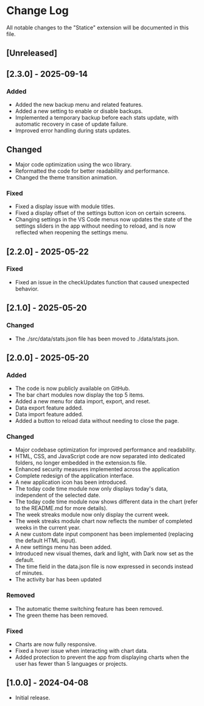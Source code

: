 # Change Log

All notable changes to the "Statice" extension will be documented in this file.

## [Unreleased]

## [2.3.0] - 2025-09-14

### Added

- Added the new backup menu and related features.
- Added a new setting to enable or disable backups.
- Implemented a temporary backup before each stats update, with automatic recovery in case of update failure.
- Improved error handling during stats updates.

## Changed

- Major code optimization using the wco library.
- Reformatted the code for better readability and performance.
- Changed the theme transition animation.

### Fixed

- Fixed a display issue with module titles.
- Fixed a display offset of the settings button icon on certain screens.
- Changing settings in the VS Code menus now updates the state of the settings sliders in the app without needing to reload, and is now reflected when reopening the settings menu.

## [2.2.0] - 2025-05-22

### Fixed

- Fixed an issue in the checkUpdates function that caused unexpected behavior.

## [2.1.0] - 2025-05-20

### Changed

- The ./src/data/stats.json file has been moved to ./data/stats.json.

## [2.0.0] - 2025-05-20

### Added

- The code is now publicly available on GitHub.
- The bar chart modules now display the top 5 items.
- Added a new menu for data import, export, and reset.
- Data export feature added.
- Data import feature added.
- Added a button to reload data without needing to close the page.

### Changed

- Major codebase optimization for improved performance and readability.
- HTML, CSS, and JavaScript code are now separated into dedicated folders, no longer embedded in the extension.ts file.
- Enhanced security measures implemented across the application
- Complete redesign of the application interface.
- A new application icon has been introduced.
- The today code time module now only displays today's data, independent of the selected date.
- The today code time module now shows different data in the chart (refer to the README.md for more details).
- The week streaks module now only display the current week.
- The week streaks module chart now reflects the number of completed weeks in the current year.
- A new custom date input component has been implemented (replacing the default HTML input).
- A new settings menu has been added.
- Introduced new visual themes, dark and light, with Dark now set as the default.
- The time field in the data.json file is now expressed in seconds instead of minutes.
- The activity bar has been updated

### Removed

- The automatic theme switching feature has been removed.
- The green theme has been removed.

### Fixed

- Charts are now fully responsive.
- Fixed a hover issue when interacting with chart data.
- Added protection to prevent the app from displaying charts when the user has fewer than 5 languages or projects.

## [1.0.0] - 2024-04-08

- Initial release.